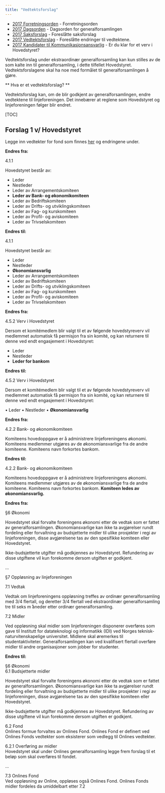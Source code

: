 ```yaml
---
title: "Vedtektsforslag"
---
```


* [2017 Forretningsorden](/wiki/online/generalforsamlingen/ekstra2017/forretningsorden) - Forretningsorden
* [2017 Dagsorden](/wiki/online/generalforsamlingen/ekstra2017/dagsorden) - Dagsorden for generalforsamlingen
* [2017 Saksforslag](/wiki/online/generalforsamlingen/ekstra2017/saksforslag) - Foreslåtte saksforslag
* [2017 Vedtektsforslag](/wiki/online/generalforsamlingen/ekstra2017/vedtektsforslag) - Foreslåtte endringer til vedtektene. 
* [2017 Kandidater til Kommunikasjonsansvarlig](/wiki/online/generalforsamlingen/ekstra2017/valg) - Er du klar for et verv i Hovedstyret?

Vedtektsforslag under ekstraordinær generalforsamling kan kun stilles av de som kalte inn til generalforsamling, i dette tilfellet Hovedstyret. Vedtektsforslagene skal ha noe med formålet til generalforsamlingen å gjøre.

** Hva er et vedtektsforslag? **

Vedtektsforslag kan, om de blir godkjent av generalforsamlingen, endre vedtektene til linjeforeningen. Det innebærer at reglene som Hovedstyret og linjeforeningen følger blir endret. 

[TOC]

## Forslag 1 v/ Hovedstyret

Legge inn vedtekter for fond som finnes [her](/wiki/online/generalforsamlingen/ekstra2017/fondvedtekter) og endringene under.

**Endres fra:**

4.1.1

Hovedstyret består av:  

- Leder
- Nestleder
- Leder av Arrangementskomiteen
- **Leder av Bank- og økonomikomiteen**
- Leder av Bedriftskomiteen
- Leder av Drifts- og utviklingskomiteen 
- Leder av Fag- og kurskomiteen
- Leder av Profil- og aviskomiteen
- Leder av Trivselskomiteen 			

**Endres til:**

4.1.1

Hovedstyret består av: 

- Leder
- Nestleder
- **Økonomiansvarlig**
- Leder av Arrangementskomiteen
- Leder av Bedriftskomiteen
- Leder av Drifts- og utviklingskomiteen 
- Leder av Fag- og kurskomiteen
- Leder av Profil- og aviskomiteen
- Leder av Trivselskomiteen 

**Endres fra:**

4.5.2 Verv i Hovedstyret  
					
Dersom et komitémedlem blir valgt til et av følgende hovedstyreverv vil medlemmet automatisk få permisjon fra sin komité, og kan returnere til denne ved endt engasjement i Hovedstyret:
					
- Leder
- Nestleder
- **Leder for bankom** 	

**Endres til:**

4.5.2 Verv i Hovedstyret  
					
Dersom et komitémedlem blir valgt til et av følgende hovedstyreverv vil medlemmet automatisk få permisjon fra sin komité, og kan returnere til denne ved endt engasjement i Hovedstyret:
					
• Leder
• Nestleder
• **Økonomiansvarlig**	

**Endres fra:**

4.2.2 Bank- og økonomikomiteen  
					
Komiteens hovedoppgave er å administrere linjeforeningens økonomi. Komiteens medlemmer utgjøres av de økonomiansvarlige fra de andre komiteene. Komiteens navn forkortes bankom. 

**Endres til:** 

4.2.2 Bank- og økonomikomiteen  
					
Komiteens hovedoppgave er å administrere linjeforeningens økonomi. Komiteens medlemmer utgjøres av de økonomiansvarlige fra de andre komiteene. Komiteens navn forkortes bankom. **Komiteen ledes av økonomiansvarlig.** 


**Endres fra:**
	 		 		 	 	 							
§6 Økonomi  
					
Hovedstyret skal forvalte foreningens økonomi etter de vedtak som er fattet av generalforsamlingen. Økonomiansvarlige kan ikke ta avgjørelser rundt fordeling eller forvaltning av budsjetterte midler til ulike prosjekter i regi av linjeforeningen, disse avgjørelsene tas av den spesifikke komiteen eller Hovedstyret.
					
Ikke-budsjetterte utgifter må godkjennes av Hovedstyret. Refundering av disse utgiftene vil kun forekomme dersom utgiften er godkjent.
	 		 		 	 	 		
...  							
					
§7 Oppløsning av linjeforeningen  
					
7.1 Vedtak  
					
Vedtak om linjeforeningens oppløsning treffes av ordinær generalforsamling med 3/4 flertall, og deretter 3/4 flertall ved ekstraordinær generalforsamling tre til seks m ̊aneder etter ordinær generalforsamling.
					
7.2 Midler  
					
Ved oppløsning skal midler som linjeforeningen disponerer overføres som gave til Institutt for datateknologi og informatikk (IDI) ved Norges teknisk-naturvitenskapelige universitet. Midlene skal øremerkes til studentaktiviteter. Generalforsamlingen kan ved kvalifisert flertall overføre midler til andre organisasjoner som jobber for studenter.
				
			
	
**Endres til:**  

§6 Økonomi  
6.1 Budsjetterte midler  
					
Hovedstyret skal forvalte foreningens økonomi etter de vedtak som er fattet av generalforsamlingen. Økonomiansvarlige kan ikke ta avgjørelser rundt fordeling eller forvaltning av budsjetterte midler til ulike prosjekter i regi av linjeforeningen, disse avgjørelsene tas av den spesifikke komiteen eller Hovedstyret.
					
Ikke-budsjetterte utgifter må godkjennes av Hovedstyret. Refundering av disse utgiftene vil kun forekomme dersom utgiften er godkjent.

6.2 Fond  
Onlines formue forvaltes av Onlines Fond. Onlines Fond er definert ved Onlines Fonds vedtekter som eksisterer som vedlegg til Onlines vedtekter. 

6.2.1 Overføring av midler  
Hovedstyret skal under Onlines generalforsamling legge frem forslag til et beløp som skal overføres  til fondet.

...

7.3 Onlines Fond   
Ved oppløsning av Online, oppløses også Onlines Fond. Onlines Fonds midler fordeles da umiddelbart etter 7.2